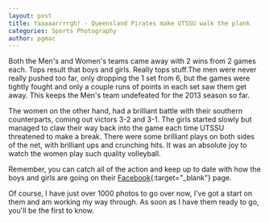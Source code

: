 ```yaml
---
layout: post
title: Yaaaaarrrrgh! - Queensland Pirates make UTSSU walk the plank
categories: Sports Photography
author: pgmac
---
```

Both the Men's and Women's teams came away with 2 wins from 2 games each.  Tops result that boys and girls.  Really tops stuff.The men were never really pushed too far, only dropping the 1 set from 6, but the games were tightly fought and only a couple runs of points in each set saw them get away.  This keeps the Men's team undefeated for the 2013 season so far.

The women on the other hand, had a brilliant battle with their southern counterparts, coming out victors 3-2 and 3-1.  The girls started slowly but managed to claw their way back into the game each time UTSSU threatened to make a break.  There were some brilliant plays on both sides of the net, with brilliant ups and crunching hits.  It was an absolute joy to watch the women play such quality volleyball.

Remember, you can catch all of the action and keep up to date with how the boys and girls are going on their [Facebook](https://www.facebook.com/qldavl){:target="_blank"} page.

Of course, I have just over 1000 photos to go over now, I've got a start on them and am working my way through.  As soon as I have them ready to go, you'll be the first to know.
